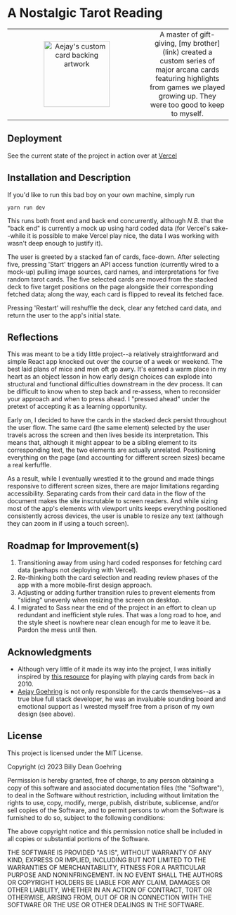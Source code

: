 # A Nostalgic Tarot Reading
<table>
  <tr>
    <td width="300" align="center">
    <img alt="Aejay's custom card backing artwork" src='https://i.imgur.com/3ovVgAo.png' height='150'>
    </td>
     <td align="center">
      A master of gift-giving, [my brother](link) created a custom series of major arcana cards featuring highlights from games we played growing up. They were too good to keep to myself. 
    </td>
  </tr>
</table>

## Deployment

See the current state of the project in action over at [Vercel](https://nostalgic-tarot.vercel.app/)


## Installation and Description

If you'd like to run this bad boy on your own machine, simply run

```
yarn run dev
```

This runs both front end and back end concurrently, although *N.B.* that the "back end" is currently a mock up using hard coded data (for Vercel's sake--while it is possible to make Vercel play nice, the data I was working with wasn't deep enough to justify it).

The user is greeted by a stacked fan of cards, face-down. After selecting five, pressing 'Start' triggers an API access function (currently wired to a mock-up) pulling image sources, card names, and interpretations for five random tarot cards. The five selected cards are moved from the stacked deck to five target positions on the page alongside their corresponding fetched data; along the way, each card is flipped to reveal its fetched face.

Pressing 'Restart' will reshuffle the deck, clear any fetched card data, and return the user to the app's initial state.

## Reflections

This was meant to be a tidy little project--a relatively straightforward and simple React app knocked out over the course of a week or weekend. The best laid plans of mice and men oft go awry. It's earned a warm place in my heart as an object lesson in how early design choices can explode into structural and functional difficulties downstream in the dev process. It can be difficult to know when to step back and re-assess, when to reconsider your approach and when to press ahead. I "pressed ahead" under the pretext of accepting it as a learning opportunity.

Early on, I decided to have the cards in the stacked deck persist throughout the user flow. The same card (the same element) selected by the user travels across the screen and then lives beside its interpretation. This means that, although it might appear to be a sibling element to its corresponding text, the two elements are actually unrelated. Positioning everything on the page (and accounting for different screen sizes) became a real kerfuffle. 

As a result, while I eventually wrestled it to the ground and made things responsive to different screen sizes, there are major limitations regarding accessibility. Separating cards from their card data in the flow of the document makes the site inscrutable to screen readers. And while sizing most of the app's elements with viewport units keeps everything positioned consistently across devices, the user is unable to resize any text (although they can zoom in if using a touch screen).

## Roadmap for Improvement(s)

1. Transitioning away from using hard coded responses for fetching card data (perhaps not deploying with Vercel).
2. Re-thinking both the card selection and reading review phases of the app with a more mobile-first design approach.
3. Adjusting or adding further transition rules to prevent elements from "sliding" unevenly when resizing the screen on desktop.
4. I migrated to Sass near the end of the project in an effort to clean up redundant and inefficient style rules. That was a long road to hoe, and the style sheet is nowhere near clean enough for me to leave it be. Pardon the mess until then.

## Acknowledgments

* Although very little of it made its way into the project, I was initially inspired by [this resource](https://selfthinker.github.io/CSS-Playing-Cards/) for playing with playing cards from back in 2010.
* [Aejay Goehring](link) is not only responsible for the cards themselves--as a true blue full stack developer, he was an invaluable sounding board and emotional support as I wrested myself free from a prison of my own design (see above). 

## License

This project is licensed under the MIT License.

Copyright (c) 2023 Billy Dean Goehring

Permission is hereby granted, free of charge, to any person obtaining a copy
of this software and associated documentation files (the "Software"), to deal
in the Software without restriction, including without limitation the rights
to use, copy, modify, merge, publish, distribute, sublicense, and/or sell
copies of the Software, and to permit persons to whom the Software is
furnished to do so, subject to the following conditions:

The above copyright notice and this permission notice shall be included in all
copies or substantial portions of the Software.

THE SOFTWARE IS PROVIDED "AS IS", WITHOUT WARRANTY OF ANY KIND, EXPRESS OR
IMPLIED, INCLUDING BUT NOT LIMITED TO THE WARRANTIES OF MERCHANTABILITY,
FITNESS FOR A PARTICULAR PURPOSE AND NONINFRINGEMENT. IN NO EVENT SHALL THE
AUTHORS OR COPYRIGHT HOLDERS BE LIABLE FOR ANY CLAIM, DAMAGES OR OTHER
LIABILITY, WHETHER IN AN ACTION OF CONTRACT, TORT OR OTHERWISE, ARISING FROM,
OUT OF OR IN CONNECTION WITH THE SOFTWARE OR THE USE OR OTHER DEALINGS IN THE
SOFTWARE.
